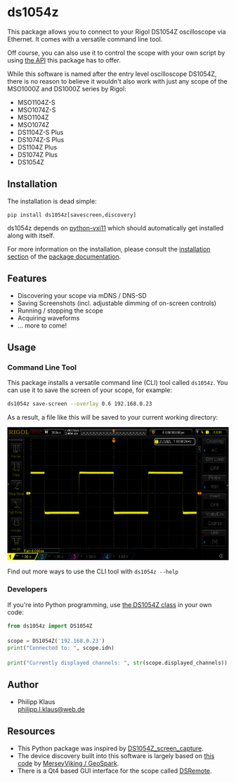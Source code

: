 
# ds1054z

This package allows you to connect to your Rigol DS1054Z
oscilloscope via Ethernet. It comes with a versatile command line tool.

Off course, you can also use it to control the scope with your own script by using
[the API](https://ds1054z.readthedocs.org/en/stable/api/index.html)
this package has to offer.

While this software is named after the entry level oscilloscope DS1054Z,
there is no reason to believe it wouldn't also work with just any scope
of the MSO1000Z and DS1000Z series by Rigol:

* MSO1104Z-S
* MSO1074Z-S
* MSO1104Z
* MSO1074Z
* DS1104Z-S Plus
* DS1074Z-S Plus
* DS1104Z Plus
* DS1074Z Plus
* DS1054Z

## Installation

The installation is dead simple:

    pip install ds1054z[savescreen,discovery]

ds1054z depends on [python-vxi11](https://github.com/python-ivi/python-vxi11)
which should automatically get installed along with itself.


For more information on the installation, please consult the
[installation section][] of the [package documentation][].

## Features

* Discovering your scope via mDNS / DNS-SD
* Saving Screenshots (incl. adjustable dimming of on-screen controls)
* Running / stopping the scope
* Acquiring waveforms
* ... more to come!

## Usage


### Command Line Tool

This package installs a versatile command line (CLI) tool called `ds1054z`.
You can use it to save the screen of your scope, for example:

```bash
ds1054z save-screen --overlay 0.6 192.168.0.23
```

As a result, a file like this will be saved to your current working directory:

![oscilloscope screenshot](docs/images/ds1054z-scope-display.png)

Find out more ways to use the CLI tool with `ds1054z --help`

### Developers

If you're into Python programming, use [the DS1054Z class][]
in your own code:

```python
from ds1054z import DS1054Z

scope = DS1054Z('192.168.0.23')
print("Connected to: ", scope.idn)

print("Currently displayed channels: ", str(scope.displayed_channels))
```

Author
------

* Philipp Klaus  
  <philipp.l.klaus@web.de>

Resources
---------

* This Python package was inspired by [DS1054Z_screen_capture](https://github.com/RoGeorge/DS1054Z_screen_capture).
* The device discovery built into this software is largely based on [this code](https://gist.github.com/MerseyViking/c67b7d6ebdda55929fbd) by [MerseyViking / GeoSpark](https://github.com/MerseyViking).
* There is a Qt4 based GUI interface for the scope called [DSRemote](http://www.teuniz.net/DSRemote/).

[installation section]: https://ds1054z.readthedocs.org/en/stable/installation.html
[package documentation]: https://ds1054z.readthedocs.org/en/stable/index.html
[the DS1054Z class]: https://ds1054z.readthedocs.org/en/stable/api/ds1054z.html
